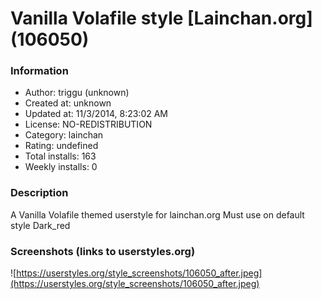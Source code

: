 # Vanilla Volafile style [Lainchan.org] (106050)

### Information
- Author: triggu (unknown)
- Created at: unknown
- Updated at: 11/3/2014, 8:23:02 AM
- License: NO-REDISTRIBUTION
- Category: lainchan
- Rating: undefined
- Total installs: 163
- Weekly installs: 0


### Description
A Vanilla Volafile themed userstyle for lainchan.org
Must use on default style Dark_red


### Screenshots (links to userstyles.org)
![https://userstyles.org/style_screenshots/106050_after.jpeg](https://userstyles.org/style_screenshots/106050_after.jpeg)


